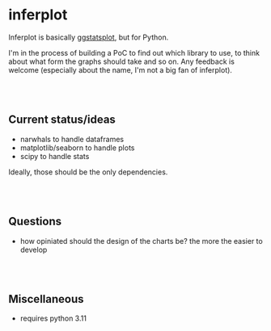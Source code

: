 # inferplot

Inferplot is basically [ggstatsplot](https://indrajeetpatil.github.io/ggstatsplot/index.html), but for Python.

I'm in the process of building a PoC to find out which library to use, to think about what form the graphs should take and so on. Any feedback is welcome (especially about the name, I'm not a big fan of inferplot).

<br><br>

## Current status/ideas

- narwhals to handle dataframes
- matplotlib/seaborn to handle plots
- scipy to handle stats

Ideally, those should be the only dependencies.

<br><br>

## Questions

- how opiniated should the design of the charts be? the more the easier to develop

<br><br>

## Miscellaneous

- requires python 3.11
